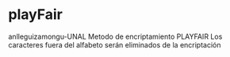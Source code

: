 # playFair
anlleguizamongu-UNAL
Metodo de encriptamiento PLAYFAIR
Los caracteres fuera del alfabeto serán eliminados de la encriptación
